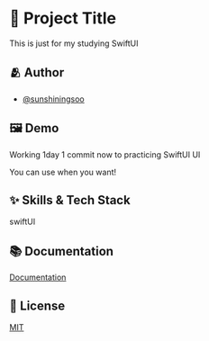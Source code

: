# :iphone: Project Title

This is just for my studying SwiftUI


## :people_hugging: Author

- [@sunshiningsoo](https://www.github.com/sunshiningsoo)


## :framed_picture: Demo

Working 1day 1 commit now to practicing SwiftUI UI

You can use when you want!

## :sparkles: Skills & Tech Stack
swiftUI


## :books: Documentation

[Documentation](https://developer.apple.com/documentation/swiftui/)


## :lock_with_ink_pen: License

[MIT](https://choosealicense.com/licenses/mit/)


